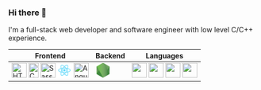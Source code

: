 ### Hi there 👋
I'm a full-stack web developer and software engineer with low level C/C++ experience. 

<table>
  <thead>
    <tr>
      <th>Frontend</th>
      <th>Backend</th>
      <th>Languages</th>
    </tr>
  </thead>
<tbody>
  <tr>
    <td>
      <img title="HTML5" src="https://upload.wikimedia.org/wikipedia/commons/thumb/6/61/HTML5_logo_and_wordmark.svg/512px-HTML5_logo_and_wordmark.svg.png" width="30px" height="30px"></img> 
      <img title="CSS3" src="https://upload.wikimedia.org/wikipedia/commons/thumb/d/d5/CSS3_logo_and_wordmark.svg/1200px-CSS3_logo_and_wordmark.svg.png" width="20px" height="30px"></img> 
      <img title="Sass" src="https://upload.wikimedia.org/wikipedia/commons/thumb/9/96/Sass_Logo_Color.svg/2560px-Sass_Logo_Color.svg.png" width="30px" height="30px"></img> 
      <img title="React" src="https://raw.githubusercontent.com/github/explore/80688e429a7d4ef2fca1e82350fe8e3517d3494d/topics/react/react.png" width="30px" height="30px"></img> 
      <img title="Angular" src="https://upload.wikimedia.org/wikipedia/commons/thumb/c/cf/Angular_full_color_logo.svg/1200px-Angular_full_color_logo.svg.png" width="30px" height="30px"></img>   
    </td>
  <td>
<!--     <img src="https://img.icons8.com/color/50/000000/mongodb.png" width="30px" height="30px"></img> -->
    <img src="https://raw.githubusercontent.com/github/explore/80688e429a7d4ef2fca1e82350fe8e3517d3494d/topics/nodejs/nodejs.png" width="30px" height="30px"></img>
<!--     <img src="https://user-images.githubusercontent.com/24623425/36042969-f87531d4-0d8a-11e8-9dee-e87ab8c6a9e3.png" width="30px" height="30px"></img> -->
</td>
<td>
    <img src="https://raw.githubusercontent.com/jmnote/z-icons/master/svg/javascript.svg" width="30px" height="30px"></img>
<!--     <img src="https://www.rust-lang.org/logos/rust-logo-512x512.png" width="30px" height="30px"></img> -->
    <img src="https://raw.githubusercontent.com/jmnote/z-icons/master/svg/python.svg" width="30px" height="30px"></img>
    <img src="https://raw.githubusercontent.com/jmnote/z-icons/master/svg/c.svg" width="30px" height="30px"></img>
    <img src="https://raw.githubusercontent.com/jmnote/z-icons/master/svg/cpp.svg" width="30px" height="30px"></img>
</td>
</tr>
</tbody>
</table>

<!-- ### Contact me here:
<table>
  <thead>
    <tr>
      <th>✉️ Email</th>
      <td><a href="mailto:"></a></td>
    </tr>
  </thead>
  <tbody>
    <tr>
      <th><img align="top" title="HTML5" src="https://cdn.iconscout.com/icon/free/png-512/discord-3-569463.png" width="30px" height="30px"> Discord</img></th>
      <td></td>
    </tr>
  </tbody>
</table> -->



<!-- 
## 📈 Stats
<p>
  <img src="https://github-readme-stats.vercel.app/api?username=RogueArt" />
</p>


## Contact me here:
- ✉️ Email</a> - rogueart.dev@outlook.com
- <img title="HTML5" src="https://cdn.iconscout.com/icon/free/png-512/discord-3-569463.png" width="20px" height="20px"></img> Discord - RogueArt#4790
-->
<!--
**mntxca/mntxca** is a ✨ _special_ ✨ repository because its `README.md` (this file) appears on your GitHub profile.

Here are some ideas to get you started:

- 🔭 I’m currently working on ...
- 🌱 I’m currently learning ...
- 👯 I’m looking to collaborate on ...
- 🤔 I’m looking for help with ...
- 💬 Ask me about ...
- 📫 How to reach me: ...
- 😄 Pronouns: ...
- ⚡ Fun fact: ...
-->
